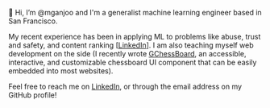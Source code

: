 👋 Hi, I’m @mganjoo and I'm a generalist machine learning engineer based in San Francisco.

My recent experience has been in applying ML to problems like abuse, trust and safety, and
content ranking [[LinkedIn](https://www.linkedin.com/in/mganjoo/)]. I am also teaching myself
web development on the side (I recently wrote [GChessBoard](https://github.com/mganjoo/gchessboard),
an accessible, interactive, and customizable chessboard UI component that can be easily embedded into
most websites).
 
Feel free to reach me on [LinkedIn](https://www.linkedin.com/in/mganjoo/), or through the email address on
my GitHub profile!
